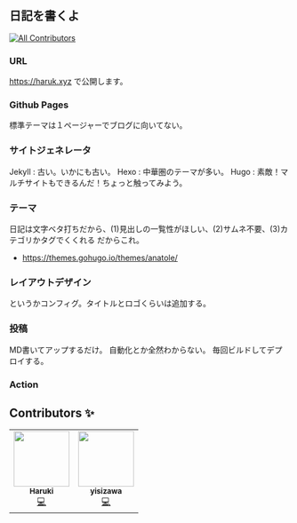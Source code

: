 ## 日記を書くよ
<!-- ALL-CONTRIBUTORS-BADGE:START - Do not remove or modify this section -->
[![All Contributors](https://img.shields.io/badge/all_contributors-2-orange.svg?style=flat-square)](#contributors-)
<!-- ALL-CONTRIBUTORS-BADGE:END -->

### URL
https://haruk.xyz で公開します。

### Github Pages
標準テーマは１ページャーでブログに向いてない。

### サイトジェネレータ
Jekyll : 古い。いかにも古い。
Hexo : 中華圏のテーマが多い。
Hugo : 素敵！マルチサイトもできるんだ！ちょっと触ってみよう。

### テーマ
日記は文字ベタ打ちだから、(1)見出しの一覧性がほしい、(2)サムネ不要、(3)カテゴリかタグでくくれる
だからこれ。
- https://themes.gohugo.io/themes/anatole/

### レイアウトデザイン

というかコンフィグ。タイトルとロゴくらいは追加する。

### 投稿

MD書いてアップするだけ。
自動化とか全然わからない。
毎回ビルドしてデプロイする。

### Action


## Contributors ✨

<!-- ALL-CONTRIBUTORS-LIST:START - Do not remove or modify this section -->
<!-- prettier-ignore-start -->
<!-- markdownlint-disable -->
<table>
  <tr>
    <td align="center"><a href="https://github.com/haruketh"><img src="https://avatars.githubusercontent.com/u/31604703?v=4?s=100" width="100px;" alt=""/><br /><sub><b>Haruki</b></sub></a><br /><a href="https://github.com/haruketh/haruk.xyz/commits?author=haruketh" title="Code">💻</a></td>
    <td align="center"><a href="https://github.com/yisizawa"><img src="https://avatars.githubusercontent.com/u/24412698?v=4?s=100" width="100px;" alt=""/><br /><sub><b>yisizawa</b></sub></a><br /><a href="https://github.com/haruketh/haruk.xyz/commits?author=yisizawa" title="Code">💻</a></td>
  </tr>
</table>

<!-- markdownlint-restore -->
<!-- prettier-ignore-end -->

<!-- ALL-CONTRIBUTORS-LIST:END -->

